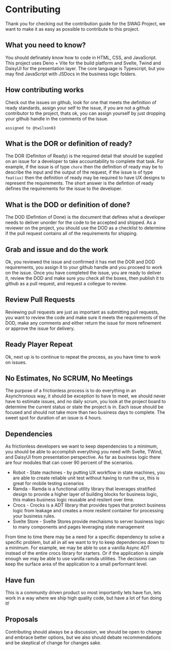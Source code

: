 # Contributing

Thank you for checking out the contribution guide for the SWAG Project, we want
to make it as easy as possible to contribute to this project.

## What you need to know?

You should definately know how to code in HTML, CSS, and JavaScript. This
project uses Deno + Vite for the build platform and Svelte, Twind and DaisyUI
for the presentation layer. The core language is Typescript, but you may find
JavaScript with JSDocs in the business logic folders.

## How contributing works

Check out the issues on github, look for one that meets the definition of ready
standards, assign your self to the issue, if you are not a github contributor to
the project, thats ok, you can assign yourself by just dropping your github
handle in the comments of the issue.

```
assigned to @twilson63
```

## What is the DOR or definition of ready?

The DOR (Definiton of Ready) is the required detail that should be supplied on
an issue for a developer to take accountability to complete that task. For
example, if the issue is of type `chore` then the definition of ready may be to
describe the input and the output of the request, if the issue is of type
`feat(ux)` then the definition of ready may be required to have UX designs to
represent the requirements. The short answer is the defintion of ready defines
the requirements for the issue to the developer.

## What is the DOD or definition of done?

The DOD (Defintion of Done) is the document that defines what a developer needs
to deliver unorder for the code to be accepted and shipped. As a reviewer on the
project, you should use the DOD as a checklist to determine if the pull request
contains all of the requirements for shipping.

## Grab and issue and do the work

Ok, you reviewed the issue and confirmed it has met the DOR and DOD
requirements, you assign it to your github handle and you proceed to work on the
issue. Once you have completed the issue, you are ready to deliver it, review
the DOD and make sure you check all the boxes, then publish it to github as a
pull request, and request a collegue to review.

## Review Pull Requests

Reviewing pull requests are just as important as submitting pull requests, you
want to review the code and make sure it meets the requirements of the DOD, make
any comments and either return the issue for more refinement or approve the
issue for delivery.

## Ready Player Repeat

Ok, next up is to continue to repeat the process, as you have time to work on
issues.

## No Estimates, No SCRUM, No Meetings

The purpose of a frictionless process is to do everything in an Asynchronous
way, it should be exception to have to meet, we should never have to estimate
issues, and no daily scrum, you look at the project board to determine the
current status or state the project is in. Each issue should be focused and
should not take more than two business days to complete. The sweet spot for
duration of an issue is 4 hours.

## Dependencies

As frictionless developers we want to keep dependencies to a minimum, you should
be able to accomplish everything you need with Svelte, TWind, and DaisyUI from
presentation perspective. As far as business logic there are four modules that
can cover 90 percent of the scenarios.

- Robot - State machines - by putting UX workflow in state machines, you are
  able to create reliable unit test without having to run the ux, this is great
  for mobile testing scenarios
- Ramda - Ramda is a functional utility library that leverages stratified design
  to provide a higher layer of building blocks for business logic, this makes
  business logic reusable and resilent over time.
- Crocs - Crocks is a ADT library that provides types that protect business
  logic from leakage and creates a more resilent container for processing your
  business rules.
- Svelte Store - Svelte Stores provide mechaisms to server business logic to
  many components and pages leveraging state management

From time to time there may be a need for a specific dependency to solve a
specific problem, but all in all we want to try to keep dependencies down to a
minimum. For example, we may be able to use a vanilla Async ADT instead of the
entire crocs library for starters. Or if the application is simple enough we may
be able to use vanilla ramda utilities. The decisions can keep the surface area
of the application to a small performant level.

## Have fun

This is a community driven product so most importantly lets have fun, lets work
in a way where we ship high quality code, but have a lot of fun doing it!

## Proposals

Contributing should always be a discussion, we should be open to change and
embrace better options, but we also should debate recommendations and be
skeptical of change for changes sake.
